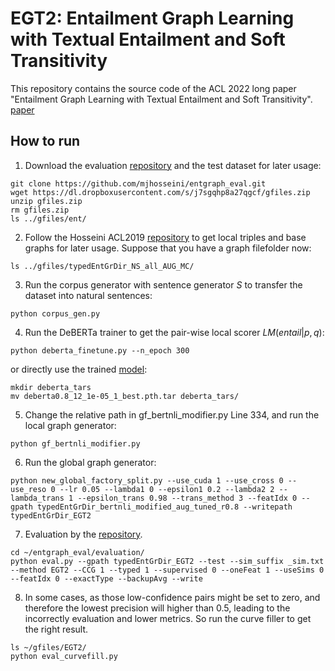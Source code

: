 # EGT2: Entailment Graph Learning with Textual Entailment and Soft Transitivity

This repository contains the source code of the ACL 2022 long paper "Entailment Graph Learning with Textual Entailment and Soft Transitivity". [paper](http://arxiv.org/abs/2204.03286)

## How to run

1. Download the evaluation [repository](https://github.com/mjhosseini/entgraph_eval) and the test dataset for later usage:

```
git clone https://github.com/mjhosseini/entgraph_eval.git
wget https://dl.dropboxusercontent.com/s/j7sgqhp8a27qgcf/gfiles.zip
unzip gfiles.zip
rm gfiles.zip
ls ../gfiles/ent/
```

2. Follow the Hosseini ACL2019 [repository](https://github.com/mjhosseini/linkpred_entgraph) to get local triples and base graphs for later usage. Suppose that you have a graph filefolder now:

```
ls ../gfiles/typedEntGrDir_NS_all_AUG_MC/
```

3. Run the corpus generator with sentence generator $S$ to transfer the dataset into natural sentences:

```
python corpus_gen.py
```

4. Run the DeBERTa trainer to get the pair-wise local scorer $LM(entail|p,q)$:

```
python deberta_finetune.py --n_epoch 300
```

or directly use the trained [model](https://drive.google.com/file/d/19BzTyyzsRUqa_HIHhgwMMEQbSgGVmPHC/view?usp=sharing):

```
mkdir deberta_tars
mv deberta0.8_12_1e-05_1_best.pth.tar deberta_tars/
```

5. Change the relative path in gf_bertnli_modifier.py Line 334, and run the local graph generator:

```
python gf_bertnli_modifier.py
```

6. Run the global graph generator:

```
python new_global_factory_split.py --use_cuda 1 --use_cross 0 --use_reso 0 --lr 0.05 --lambda1 0 --epsilon1 0.2 --lambda2 2 --lambda_trans 1 --epsilon_trans 0.98 --trans_method 3 --featIdx 0 --gpath typedEntGrDir_bertnli_modified_aug_tuned_r0.8 --writepath typedEntGrDir_EGT2
```

7. Evaluation by the [repository](https://github.com/mjhosseini/entgraph_eval).

```
cd ~/entgraph_eval/evaluation/
python eval.py --gpath typedEntGrDir_EGT2 --test --sim_suffix _sim.txt --method EGT2 --CCG 1 --typed 1 --supervised 0 --oneFeat 1 --useSims 0 --featIdx 0 --exactType --backupAvg --write
```

8. In some cases, as those low-confidence pairs might be set to zero, and therefore the lowest precision will higher than 0.5, leading to the incorrectly evaluation and lower metrics. So run the curve filler to get the right result.

```
ls ~/gfiles/EGT2/
python eval_curvefill.py
```
